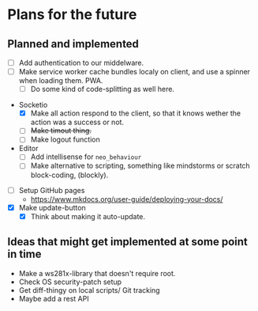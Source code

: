 # Plans for the future

## Planned and implemented
* [ ] Add authentication to our middelware.
* [ ] Make service worker cache bundles localy on client, and use a spinner when loading them. PWA.
    * [ ] Do some kind of code-splitting as well here.
* Socketio
    * [X] Make all action respond to the client, so that it knows wether the action was a success or not.
    * [ ] ~~Make timout thing.~~
    * [ ] Make logout function
* Editor
    * [ ] Add intellisense for `neo_behaviour`
    * [ ] Make alternative to scripting, something like mindstorms or scratch block-coding, (blockly).
* [ ] Setup GitHub pages
    * https://www.mkdocs.org/user-guide/deploying-your-docs/
* [X] Make update-button
    * [X] Think about making it auto-update.

## Ideas that might get implemented at some point in time
* Make a ws281x-library that doesn't require root.
* Check OS security-patch setup
* Get diff-thingy on local scripts/ Git tracking
* Maybe add a rest API
